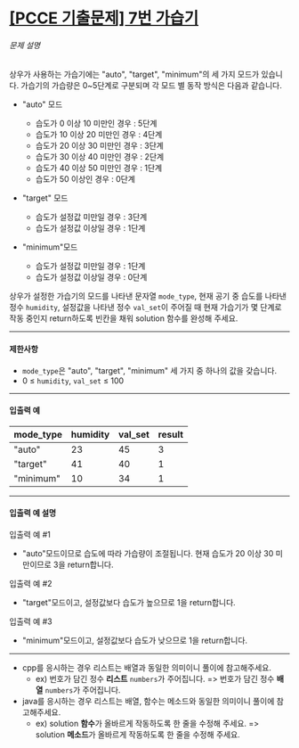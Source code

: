 # [[PCCE 기출문제] 7번  가습기](https://school.programmers.co.kr/learn/courses/30/lessons/250127)


###### 문제 설명


상우가 사용하는 가습기에는 "auto", "target", "minimum"의 세 가지 모드가 있습니다. 가습기의 가습량은 0\~5단계로 구분되며 각 모드 별 동작 방식은 다음과 같습니다.


* "auto" 모드


	+ 습도가 0 이상 10 미만인 경우 : 5단계
	+ 습도가 10 이상 20 미만인 경우 : 4단계
	+ 습도가 20 이상 30 미만인 경우 : 3단계
	+ 습도가 30 이상 40 미만인 경우 : 2단계
	+ 습도가 40 이상 50 미만인 경우 : 1단계
	+ 습도가 50 이상인 경우 : 0단계
* "target" 모드


	+ 습도가 설정값 미만일 경우 : 3단계
	+ 습도가 설정값 이상일 경우 : 1단계
* "minimum"모드


	+ 습도가 설정값 미만일 경우 : 1단계
	+ 습도가 설정값 이상일 경우 : 0단계


상우가 설정한 가습기의 모드를 나타낸 문자열 `mode_type`, 현재 공기 중 습도를 나타낸 정수 `humidity`, 설정값을 나타낸 정수 `val_set`이 주어질 때 현재 가습기가 몇 단계로 작동 중인지 return하도록 빈칸을 채워 solution 함수를 완성해 주세요.




---


#### 제한사항


* `mode_type`은 "auto", "target", "minimum" 세 가지 중 하나의 값을 갖습니다.
* 0 ≤ `humidity`, `val_set` ≤ 100




---


#### 입출력 예




| mode\_type | humidity | val\_set | result |
| --- | --- | --- | --- |
| "auto" | 23 | 45 | 3 |
| "target" | 41 | 40 | 1 |
| "minimum" | 10 | 34 | 1 |




---


#### 입출력 예 설명


입출력 예 \#1


* "auto"모드이므로 습도에 따라 가습량이 조절됩니다. 현재 습도가 20 이상 30 미만이므로 3을 return합니다.


입출력 예 \#2


* "target"모드이고, 설정값보다 습도가 높으므로 1을 return합니다.


입출력 예 \#3


* "minimum"모드이고, 설정값보다 습도가 낮으므로 1을 return합니다.




---


* cpp를 응시하는 경우 리스트는 배열과 동일한 의미이니 풀이에 참고해주세요.
	+ ex) 번호가 담긴 정수 **리스트** `numbers`가 주어집니다. \=\> 번호가 담긴 정수 **배열** `numbers`가 주어집니다.
* java를 응시하는 경우 리스트는 배열, 함수는 메소드와 동일한 의미이니 풀이에 참고해주세요.
	+ ex) solution **함수**가 올바르게 작동하도록 한 줄을 수정해 주세요. \=\> solution **메소드**가 올바르게 작동하도록 한 줄을 수정해 주세요.



